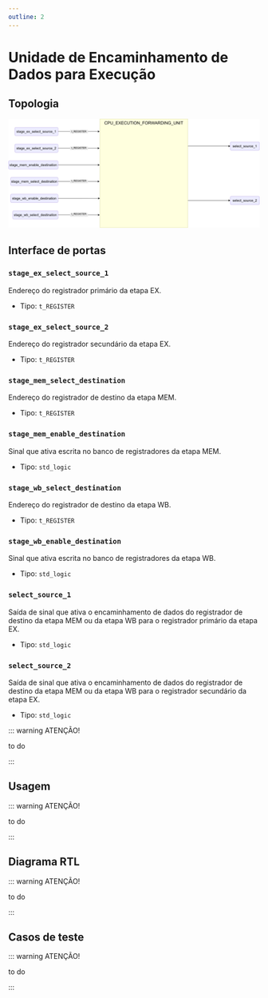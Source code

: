 ```yaml
---
outline: 2
---
```


# Unidade de Encaminhamento de Dados para Execução

## Topologia

![alt text](/public/images/reference/report_components/cpu_execution_forwarding_unit.drawio.svg)

## Interface de portas

### `stage_ex_select_source_1` <Badge type="success" text="INPUT" />

Endereço do registrador primário da etapa EX.

- Tipo: `t_REGISTER`

### `stage_ex_select_source_2` <Badge type="success" text="INPUT" />

Endereço do registrador secundário da etapa EX.

- Tipo: `t_REGISTER`

### `stage_mem_select_destination` <Badge type="success" text="INPUT" />

Endereço do registrador de destino da etapa MEM.

- Tipo: `t_REGISTER`

### `stage_mem_enable_destination` <Badge type="success" text="INPUT" />

Sinal que ativa escrita no banco de registradores da etapa MEM.

- Tipo: `std_logic`

### `stage_wb_select_destination` <Badge type="success" text="INPUT" />

Endereço do registrador de destino da etapa WB.

- Tipo: `t_REGISTER`

### `stage_wb_enable_destination` <Badge type="success" text="INPUT" />

Sinal que ativa escrita no banco de registradores da etapa WB.

- Tipo: `std_logic`

### `select_source_1` <Badge type="danger" text="OUTPUT" />

Saída de sinal que ativa o encaminhamento de dados do registrador de destino da etapa MEM 
ou da etapa WB para o registrador primário da etapa EX.

- Tipo: `std_logic`

### `select_source_2` <Badge type="danger" text="OUTPUT" />

Saída de sinal que ativa o encaminhamento de dados do registrador de destino da etapa MEM 
ou da etapa WB para o registrador secundário da etapa EX.

- Tipo: `std_logic`

::: warning ATENÇÃO!

to do

:::

## Usagem

::: warning ATENÇÃO!

to do

:::

## Diagrama RTL

::: warning ATENÇÃO!

to do

:::

## Casos de teste

::: warning ATENÇÃO!

to do

:::
